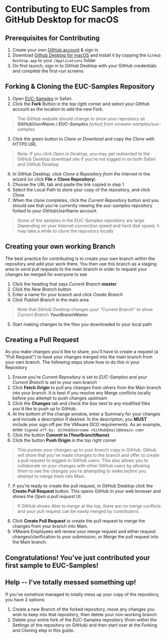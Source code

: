 # Contributing to EUC Samples from GitHub Desktop for macOS #

## Prerequisites for Contributing ##
1. Create your own [GitHub account](https://github.com/join) & sign in 
2. Download [Github Desktop for macOS](https://desktop.github.com) and install it by copying the `GitHub Desktop.app` to your `/Applications` folder
3. On first launch, sign in to GitHub Desktop with your GitHub credentials and complete the first-run screens

## Forking & Cloning the EUC-Samples Repository ## 
1. Open [EUC-Samples](https://github.com/vmware-samples/euc-samples) in Safari.   
2. Click the **Fork** Button in the top right corner and select your GitHub account as the location to add the new Fork.

> The GitHub website should change to show your repository as ***GitHubUserName / EUC-Samples** forked from vmware-samples/euc-samples*

3. Click the green button to *Clone or Download* and copy the *Clone with HTTPS* URL

> Note:  If you click *Open in Desktop*, you may get redirected to the GitHub Desktop download site if you're not logged in on both Safari and GitHub Desktop

4. In GitHub Desktop, click *Clone a Repository from the Internet* in the wizard (or click **File > Clone Repository**)
5. Choose the URL tab and paste the link copied in step 1
6. Select the Local Path to store your copy of the repository, and click *Clone*
7. When the clone completes, click the *Current Repository* button and you should see that you're currently viewing the *euc-samples* repository forked to your GitHubUserName account.

> Some of the samples in the EUC-Samples repository are large.  Depending on your Internet connection speed and hard disk speed, it may take a while to clone the repository locally

## Creating your own working Branch ##
The best practice for contributing is to create your own branch within the repository and add your work there.  You then use this branch as a staging area to send pull requests to the main branch in order to request your changes be merged for everyone to see

1. Click the heading that says *Current Branch **master***
2. Click the *New Branch* button
3. Enter a name for your branch and click *Create Branch*
4. Click *Publish Branch* in the main area

> Note that GitHub Desktop changes your "Current Branch" to show *Current Branch **YourBranchName***

5. Start making changes to the files you downloaded to your local path

## Creating a Pull Request ##
As you make changes you'd like to share, you'll have to create a request (a "Pull Request") to have your changes merged into the main branch from your own branch.   The following steps show how to do this in your Repository

1. Ensure you're *Current Repository* is set to *EUC-Samples* and your *Current Branch* is set to your own branch
2. Click **Fetch Origin** to pull any changes from others from the Main branch into your branch.  It is best if you resolve any Merge conflicts locally before you attempt to push changes upstream
3. Click the **Changes** tab and check the box next to any modified files you'd like to push up to GitHub.
4. At the bottom of the change window, enter a Summary for your changes and include a description if desired.   In the description, you **MUST** include your sign off per the VMware DCO requirements.   As an example, enter `Signed-off-by: GitHubUsername <GitHubEmail@domain.com>`
5. Click the button **Commit to (YourBranchName)**
6. Click the button **Push Origin** in the top right corner

> This pushes your changes up to your branch copy in GitHub.  Github will show that you've made changes to the branch and offer to create a pull request to logged-in GitHub users.   This also allows you to collaborate on your changes with other GitHub users by allowing them to see the changes you're attempting to make *before* you attempt to merge them into Main.

7. If you're ready to create the pull request, in GitHub Desktop click the **Create Pull Request** button.  This opens GitHub in your web browser and shows the *Open a pull request* UI.

> If GitHub shows *Able to merge* at the top, there are no merge conflicts and your pull request can be easily merged by contributors.

8. Click **Create Pull Request** to create the pull request to merge the changes from your branch into Main.
9. VMware Employees will review your merge request and either request changes/clarification to your submission, or Merge the pull request into the Main branch.

## Congratulations!  You've just contributed your first sample to EUC-Samples! ##

## Help -- I've totally messed something up! ##
If you've somehow managed to totally mess up your copy of the repository, you have 2 options:
1.  Create a new Branch of the forked repository, move any changes you wish to keep into that repository, then delete your non-working branch
2.  Delete your entire fork of the EUC-Samples repository (from within the Settings of the repository on GitHub) and then start over at the Forking and Cloning step in this guide.